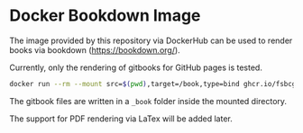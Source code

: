 # Docker Bookdown Image

The image provided by this repository via DockerHub can be used to render books via bookdown (https://bookdown.org/).

Currently, only the rendering of gitbooks for GitHub pages is tested.

```bash
docker run --rm --mount src=$(pwd),target=/book,type=bind ghcr.io/fsbcg-ubt/docker-bookdown:latest Rscript -e "bookdown::render_book('index.Rmd', 'bookdown::gitbook')"
```

The gitbook files are written in a `_book` folder inside the mounted directory.

The support for PDF rendering via LaTex will be added later.